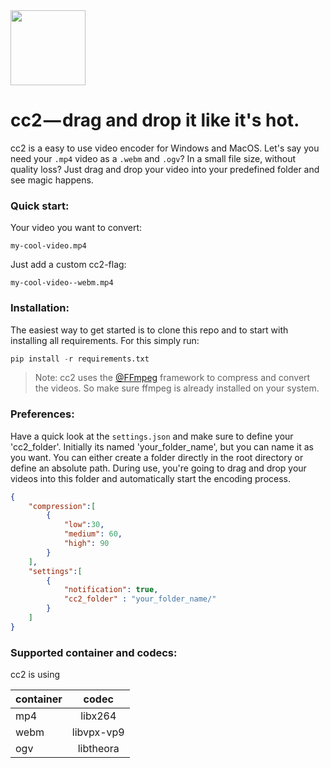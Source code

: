 <img src="http://pfuscha.cool:3000/" width="120" />

# cc2 — drag and drop it like it's hot.  
cc2 is a easy to use video encoder for Windows and MacOS. Let's say you need your ```.mp4``` video as a ```.webm``` and ```.ogv```? In a small file size, without quality loss? Just drag and drop your video into your predefined folder and see magic happens.

### Quick start:
Your video you want to convert: 
```
my-cool-video.mp4
```
Just add a custom cc2-flag:
 
```
my-cool-video--webm.mp4
```

### Installation:
The easiest way to get started is to clone this repo and to start with installing all requirements. For this simply run:
```python
pip install -r requirements.txt
```
> Note: cc2 uses the [@FFmpeg](https://www.ffmpeg.org/) framework to compress and convert the videos. So make sure ffmpeg is already installed on your system. 

### Preferences:
Have a quick look at the ```settings.json``` and make sure to define your 'cc2_folder'. Initially its named 'your_folder_name', but you can name it as you want. You can either create a folder directly in the root directory or define an absolute path. During use, you're going to drag and drop your videos into this folder and automatically start the encoding process.

```json
{   
    "compression":[
        {
            "low":30,
            "medium": 60,
            "high": 90
        }
    ],
    "settings":[
        {
            "notification": true,
            "cc2_folder" : "your_folder_name/"
        }
    ]
}
```

### Supported container and codecs:
cc2 is using 

| container         | codec         |
| -------------     |:-------------:|
| mp4               | libx264       | 
| webm              | libvpx-vp9    |   
| ogv               | libtheora     |   
